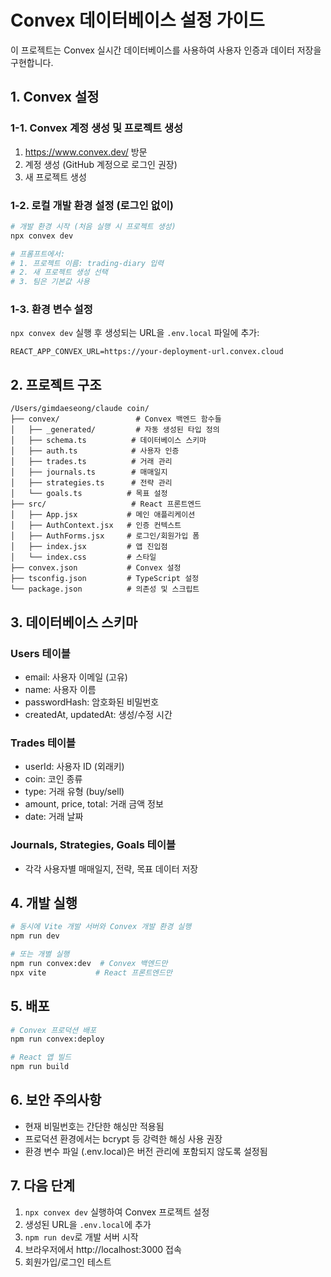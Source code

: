 # Convex 데이터베이스 설정 가이드

이 프로젝트는 Convex 실시간 데이터베이스를 사용하여 사용자 인증과 데이터 저장을 구현합니다.

## 1. Convex 설정

### 1-1. Convex 계정 생성 및 프로젝트 생성
1. https://www.convex.dev/ 방문
2. 계정 생성 (GitHub 계정으로 로그인 권장)
3. 새 프로젝트 생성

### 1-2. 로컬 개발 환경 설정 (로그인 없이)
```bash
# 개발 환경 시작 (처음 실행 시 프로젝트 생성)
npx convex dev

# 프롬프트에서:
# 1. 프로젝트 이름: trading-diary 입력
# 2. 새 프로젝트 생성 선택
# 3. 팀은 기본값 사용
```

### 1-3. 환경 변수 설정
`npx convex dev` 실행 후 생성되는 URL을 `.env.local` 파일에 추가:
```
REACT_APP_CONVEX_URL=https://your-deployment-url.convex.cloud
```

## 2. 프로젝트 구조

```
/Users/gimdaeseong/claude coin/
├── convex/                 # Convex 백엔드 함수들
│   ├── _generated/         # 자동 생성된 타입 정의
│   ├── schema.ts          # 데이터베이스 스키마
│   ├── auth.ts            # 사용자 인증
│   ├── trades.ts          # 거래 관리
│   ├── journals.ts        # 매매일지
│   ├── strategies.ts      # 전략 관리
│   └── goals.ts          # 목표 설정
├── src/                   # React 프론트엔드
│   ├── App.jsx           # 메인 애플리케이션
│   ├── AuthContext.jsx   # 인증 컨텍스트
│   ├── AuthForms.jsx     # 로그인/회원가입 폼
│   ├── index.jsx         # 앱 진입점
│   └── index.css         # 스타일
├── convex.json           # Convex 설정
├── tsconfig.json         # TypeScript 설정
└── package.json          # 의존성 및 스크립트
```

## 3. 데이터베이스 스키마

### Users 테이블
- email: 사용자 이메일 (고유)
- name: 사용자 이름
- passwordHash: 암호화된 비밀번호
- createdAt, updatedAt: 생성/수정 시간

### Trades 테이블
- userId: 사용자 ID (외래키)
- coin: 코인 종류
- type: 거래 유형 (buy/sell)
- amount, price, total: 거래 금액 정보
- date: 거래 날짜

### Journals, Strategies, Goals 테이블
- 각각 사용자별 매매일지, 전략, 목표 데이터 저장

## 4. 개발 실행

```bash
# 동시에 Vite 개발 서버와 Convex 개발 환경 실행
npm run dev

# 또는 개별 실행
npm run convex:dev  # Convex 백엔드만
npx vite           # React 프론트엔드만
```

## 5. 배포

```bash
# Convex 프로덕션 배포
npm run convex:deploy

# React 앱 빌드
npm run build
```

## 6. 보안 주의사항

- 현재 비밀번호는 간단한 해싱만 적용됨
- 프로덕션 환경에서는 bcrypt 등 강력한 해싱 사용 권장
- 환경 변수 파일 (.env.local)은 버전 관리에 포함되지 않도록 설정됨

## 7. 다음 단계

1. `npx convex dev` 실행하여 Convex 프로젝트 설정
2. 생성된 URL을 `.env.local`에 추가
3. `npm run dev`로 개발 서버 시작
4. 브라우저에서 http://localhost:3000 접속
5. 회원가입/로그인 테스트